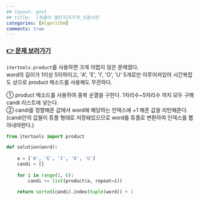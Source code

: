 ```yaml
---
## layout: post
## title:  [위클리 챌린지]5주차_모음사전
categories: [Algorithm]
comments: true
---
```


### [👉 문제 보러가기](https://programmers.co.kr/learn/courses/30/lessons/84512)  


`itertools.product`를 사용하면 크게 어렵지 않은 문제였다.  
word의 길이가 1이상 5이하이고, 'A', 'E', 'I', 'O', 'U' 5개로만 이루어져있어 시간복잡도 상으로 product 메소드를 사용해도 무관하다.


①
product 메소드를 사용하여 중복 순열을 구한다. 1자리수~5자리수 까지 모두 구해 candi 리스트에 넣는다.  
②
candi를 정렬해준 값에서 word에 해당하는 인덱스에 +1 해준 값을 리턴해준다.  
(candi안의 값들이 튜플 형태로 저장돼있으므로 word를 튜플로 변환하여 인덱스를 뽑아내야한다.)


```python
from itertools import product

def solution(word):
    
    a = ['A', 'E', 'I', 'O', 'U']
    candi = []
    
    for i in range(1, 6):
        candi += list(product(a, repeat=i))
    
    return sorted(candi).index(tuple(word)) + 1
```